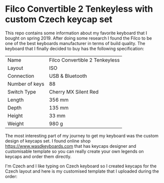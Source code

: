 # Filco Convertible 2 Tenkeyless with custom Czech keycap set
This repo contains some information about my favorite keyboard that I bought on spring 2019.
After doing some research I found the Filco to be one of the best keyboards manufacturer in terms of build quality.
The keyboard that I finally decided to buy has the following specification:

|     |     |
| --- | --- |
| Name | Filco Convertible 2 Tenkeyless |
| Layout | ISO |
| Connection |	USB & Bluetooth |
| Number of keys |	88 |
| Switch Type |	Cherry MX Silent Red |
| Length |		356 mm |
| Depth	 |	135 mm |
| Height |		33 mm |
| Weight |		980 g |

The most interesting part of my journey to get my keyboard was the custom design of keycaps set.
I found online shop https://www.wasdkeyboards.com that has keycaps designer and customisable template so you can really create your own legends on keycaps and order them directly.

I'm Czech and I like typing on Czech keyboard so I created keycaps for the Czech layout and here is my customised template that I uploaded during the order:



